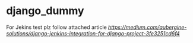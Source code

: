 # django_dummy

For Jekins test plz follow attached article <i> https://medium.com/aubergine-solutions/django-jenkins-integration-for-django-project-3fe3251cd6f4 </i>